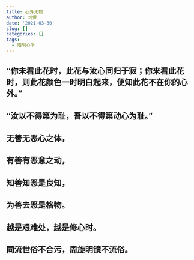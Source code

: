 ```yaml
---
title: 心外无物
author: 刘保
date: '2021-03-30'
slug: []
categories: []
tags:
  - 阳明心学
---
```


## **“你未看此花时，此花与汝心同归于寂；你来看此花时，则此花颜色一时明白起来，便知此花不在你的心外。”**

## **“汝以不得第为耻，吾以不得第动心为耻。”**  

## **无善无恶心之体，**  
## **有善有恶意之动，**  
## **知善知恶是良知，**  
## **为善去恶是格物。**  

## **越是艰难处，越是修心时。**  

## **同流世俗不合污，周旋明镜不流俗。**
